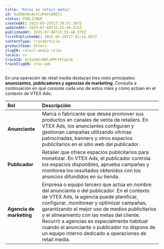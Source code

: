```yaml
---
title: 'Roles en retail media'
id: 6uZNA50xAxvloMaVcQAET2
status: PUBLISHED
createdAt: 2025-05-29T17:39:53.267Z
updatedAt: 2025-07-04T15:55:48.375Z
publishedAt: 2025-07-04T15:55:48.375Z
firstPublishedAt: 2025-05-29T17:42:16.097Z
contentType: trackArticle
productTeam: Others
slugEN: retail-media-roles
locale: es
trackId: 4sZoGHUrBNlaPMrtPCqGvA
trackSlugEN: vtex-ads
---
```


En una operación de retail media destacan tres roles principales: **anunciantes**, **publicadores y agencias de marketing**. Consulta a continuación en qué consiste cada uno de estos roles y cómo actúan en el contexto de VTEX Ads:

| Rol | Descripción |
| :---- | :---- |
| **Anunciante** | Marca o fabricante que desea promover sus productos en canales de venta de retailers. En VTEX Ads, los anunciantes configuran y gestionan campañas utilizando vitrinas patrocinadas, banners y otros espacios publicitarios en el sitio web del publicador. |
| **Publicador** | Retailer que ofrece espacios publicitarios para monetizar. En VTEX Ads, el publicador controla los espacios disponibles, aprueba campañas y monitorea los resultados obtenidos con los anuncios difundidos en su tienda. |
| **Agencia de marketing** | Empresa o equipo tercero que actúa en nombre del anunciante o del publicador. En el contexto de VTEX Ads, la agencia puede planificar, configurar, monitorear y optimizar campañas, garantizando el mejor uso de medios publicitarios y el alineamiento con las metas del cliente. Recurrir a agencias es especialmente habitual cuando el anunciante o publicador no dispone de un equipo interno dedicado a operaciones de retail media. |

